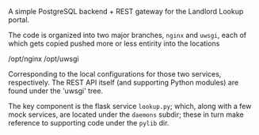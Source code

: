 A simple PostgreSQL backend + REST gateway for the Landlord Lookup portal. 

The code is organized into two major branches, `nginx` and `uwsgi`, each of which gets copied pushed more or less entirity into the locations

  /opt/nginx
  /opt/uwsgi

Corresponding to the local configurations for those two services, respectively.  The REST API itself (and supporting Python modules) are found under the 'uwsgi' tree.

The key component is the flask service `lookup.py`; which, along with a few mock services, are located under the `daemons` subdir; these in turn make reference to supporting code under the `pylib` dir.

